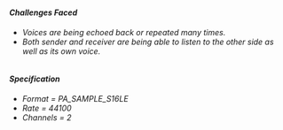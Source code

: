 **<h6> Challenges Faced <h6>**
* Voices are being echoed back or repeated many times.
* Both sender and receiver are being able to listen to the other side as well as its own voice.

**<h6> Specification <h6>**
* Format = PA_SAMPLE_S16LE
* Rate = 44100
* Channels = 2

